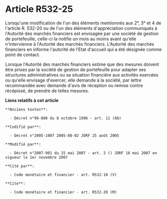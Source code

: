 # Article R532-25

Lorsqu'une modification de l'un des éléments mentionnés aux 2°, 3° et 4 de l'article R. 532-20 ou de l'un des éléments
d'appréciation communiqués à l'Autorité des marchés financiers est envisagée par une société de gestion de portefeuille,
celle-ci la notifie un mois au moins avant qu'elle n'intervienne à l'Autorité des marchés financiers. L'Autorité des marchés
financiers en informe l'autorité de l'Etat d'accueil qui a été désignée comme point de contact.

Lorsque l'Autorité des marchés financiers estime que des mesures doivent être prises par la société de gestion de
portefeuille pour adapter ses structures administratives ou sa situation financière aux activités exercées ou qu'elle
envisage d'exercer, elle demande à la société, par lettre recommandée avec demande d'avis de réception ou remise contre
récépissé, de prendre de telles mesures.

**Liens relatifs à cet article**

	**Anciens textes**:

	  - Décret n°96-880 du 8 octobre 1996 - art. 11 (Ab)

	**Codifié par**:

	  - Décret n°2005-1007 2005-08-02 JORF 25 août 2005

	**Modifié par**:

	  - Décret n°2007-901 du 15 mai 2007 - art. 2 () JORF 16 mai 2007 en vigueur le 1er novembre 2007

	**Cité par**:

	  - Code monétaire et financier - art. R532-10 (V)

	**Cite**:

	  - Code monétaire et financier - art. R532-20 (M)
